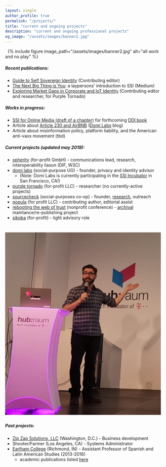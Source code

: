 ```yaml
---
layout: single
author_profile: true
permalink: "/projects/"
title: "current and ongoing projects"
description: "current and ongoing professional projects"
og_image: "/assets/images/banner2.jpg"
---
```


&nbsp;
{% include figure image_path="/assets/images/banner2.jpg" alt="all work and no play" %}

##### Recent publications:

- [Guide to Self Sovereign Identity](https://www.amazon.com/Comprehensive-Guide-Self-Sovereign-Identity-ebook/dp/B07Q3TXLDP) (Contributing editor)
- [The Next Big Thing is You](https://medium.com/@by_caballero/the-next-big-thing-is-you-cc78547e5d78): a laypersons' introduction to SSI (Medium)
- [Exploring Market Gaps in Corporate and IoT Identity](https://app.convertkit.com/landing_pages/457406) (Contributing editor and researcher, for Purple Tornado)

##### Works in progress:

- [SSI for Online Media (draft of a chapter)](https://bumblefudge.github.io/assets/static/publishing_chapter_sovrin_book_(graphics_tbd).pdf) for forthcoming [DDI book](https://identitybook.info/)
- Article about [Article 230 and AirBNB](https://medium.com/domi-labs/its-the-liability-stupid-airbnb-platform-economics-and-regulatory-bedrock-639cbb14918e) ([Domi Labs](http://domilabs.io/) blog)
- Article about misinformation policy, platform liability, and the American anti-vaxx movement (tbd)

##### Current projects (updated may 2019): 

- [spherity](https://spherity.com/about/#team) (for-profit GmbH) - communications lead, research, interoperability liason (DIF, W3C)
- [domi labs](http://domilabs.io/) (social-purpose UG) - founder, privacy and identity advisor
  - (Note: Domi Labs is currently participating in the [SSI Incubator](https://www.ssiincubator.com) in San Francisco, CA!)
- [purple tornado](http://thepurpletornado.com) (for-profit LLC) - researcher (no currently-active projects)
- [sourcecheck](https://sourcecheck.org/) (social-purposes co-op) - founder, [research](https://twitter.com/sourcecheckorg/), outreach
- [popula](http://popula.com) (for profit LLC) - contributing author, editorial assist
- [rebooting the web of trust](https://www.weboftrust.info/) (nonprofit conference) - [archival](http://github.com/WebOfTrustInfo/) maintance/re-publishing project
- [sikoba](http://www.sikoba.com/www/index.html#content4-1j) (for-profit) - light advisory role

# ![](/assets/images/tedtalker.png)

##### Past projects:

- [Zip Zap Solutions, LLC](https://www.zipzapsolutions.com/) (Washington, D.C.) - Business development
- Shooter/Farmer (Los Angeles, CA) - Systems Administrator
- [Earlham College](http://www.earlham.edu) (Richmond, IN) - Assistant Professor of Spanish and Latin American Studies (2013-2016) 
  - academic publications listed [here](https://independentresearcher.academia.edu/JuanCaballero)
